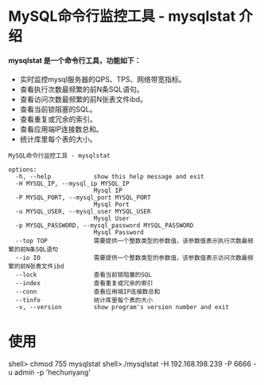 # MySQL命令行监控工具 - mysqlstat 介绍

#### mysqlstat 是一个命令行工具，功能如下：
* 实时监控mysql服务器的QPS、TPS、网络带宽指标。
* 查看执行次数最频繁的前N条SQL语句。
* 查看访问次数最频繁的前N张表文件ibd。
* 查看当前锁阻塞的SQL。
* 查看重复或冗余的索引。
* 查看应用端IP连接数总和。
* 统计库里每个表的大小。

```
MySQL命令行监控工具 - mysqlstat

options:
  -h, --help            show this help message and exit
  -H MYSQL_IP, --mysql_ip MYSQL_IP
                        Mysql IP
  -P MYSQL_PORT, --mysql_port MYSQL_PORT
                        Mysql Port
  -u MYSQL_USER, --mysql_user MYSQL_USER
                        Mysql User
  -p MYSQL_PASSWORD, --mysql_password MYSQL_PASSWORD
                        Mysql Password
  --top TOP             需要提供一个整数类型的参数值，该参数值表示执行次数最频繁的前N条SQL语句
  --io IO               需要提供一个整数类型的参数值，该参数值表示访问次数最频繁的前N张表文件ibd
  --lock                查看当前锁阻塞的SQL
  --index               查看重复或冗余的索引
  --conn                查看应用端IP连接数总和
  --tinfo               统计库里每个表的大小
  -v, --version         show program's version number and exit
```

# 使用

  shell> chmod 755 mysqlstat
  shell>./mysqlstat -H 192.168.198.239 -P 6666 -u admin -p 'hechunyang'
  
